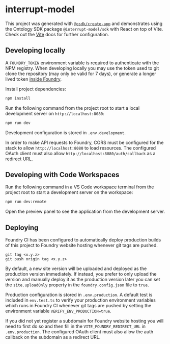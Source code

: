 # interrupt-model

This project was generated with [`@osdk/create-app`](https://www.npmjs.com/package/@osdk/create-app) and demonstrates using the Ontology SDK package `@interrupt-model/sdk` with React on top of Vite. Check out the [Vite](https://vitejs.dev/guide/) docs for further configuration.

## Developing locally

A `FOUNDRY_TOKEN` environment variable is required to authenticate with the NPM registry. When developing locally you may use the token used to git clone the repository (may only be valid for 7 days), or generate a longer lived token [inside Foundry](https://www.palantir.com/docs/foundry/platform-security-third-party/user-generated-tokens/#generation).

Install project dependencies:

```sh
npm install
```

Run the following command from the project root to start a local development server on `http://localhost:8080`:

```sh
npm run dev
```

Development configuration is stored in `.env.development`.

In order to make API requests to Foundry, CORS must be configured for the stack to allow `http://localhost:8080` to load resources. The configured OAuth client must also allow `http://localhost:8080/auth/callback` as a redirect URL.

## Developing with Code Workspaces

Run the following command in a VS Code workspace terminal from the project root to start a development server on the workspace:

```sh
npm run dev:remote
```

Open the preview panel to see the application from the development server.

## Deploying

Foundry CI has been configured to automatically deploy production builds of this project to Foundry website hosting whenever git tags are pushed.

```
git tag <x.y.z>
git push origin tag <x.y.z>
```

By default, a new site version will be uploaded and deployed as the production version immediately. If instead, you prefer to only upload the version and manually deploy it as the production version later you can set the `site.uploadOnly` property in the `foundry.config.json` file to `true`.

Production configuration is stored in `.env.production`. A default test is included in `env.test.ts` to verify your production environment variables which runs in Foundry CI whenever git tags are pushed by setting the environment variable `VERIFY_ENV_PRODUCTION=true`.

If you did not yet register a subdomain for Foundry website hosting you will need to first do so and then fill in the `VITE_FOUNDRY_REDIRECT_URL` in `.env.production`. The configured OAuth client must also allow the auth callback on the subdomain as a redirect URL.
